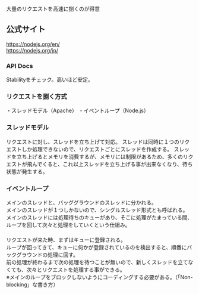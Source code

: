 大量のリクエストを高速に捌くのが得意

## 公式サイト
https://nodejs.org/en/      
https://nodejs.org/jp/      

### API Docs
Stabilityをチェック。高いほど安定。


### リクエストを捌く方式
・スレッドモデル（Apache）
・イベントループ（Node.js）

### スレッドモデル
リクエストに対し、スレッドを立ち上げて対応。
スレッドは同時に１つのリクエストしか処理できないので、リクエストごとにスレッドを作成する。
スレッドを立ち上げるとメモリを消費するが、メモリには制限があるため、多くのリクエストが飛んでくると、これ以上スレッドを立ち上げる事が出来なくなり、待ち状態が発生する。

### イベントループ
メインのスレッドと、バッググラウンドのスレッドに分かれる。    
メインのスレッドが１つしかないので、シングルスレッド形式とも呼ばれる。      
メインのスレッドには処理待ちのキューがあり、そこに処理がたまっている間、ループを回して次々と処理をしていくという仕組み。      
　      
リクエストが来た時、まずはキューに登録される。      
ループが回ってきて、キューに何かが登録されているのを検出すると、順番にバックグラウンドの処理に回す。
　      
前の処理が終わるまで次の処理を待つことが無いので、新しくスレッドを立てなくても、次々とリクエストを処理する事ができる。
　      
※メインのループをブロックしないようにコーディングする必要がある。（「Non-blocking」な書き方）


